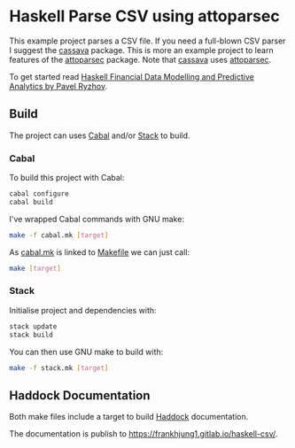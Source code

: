 # Haskell Parse CSV using attoparsec

This example project parses a CSV file. If you need a full-blown CSV parser I
suggest the [cassava](http://hackage.haskell.org/package/cassava) package. This
is more an example project to learn features of the
[attoparsec](http://hackage.haskell.org/package/attoparsec) package. Note that
[cassava](https://hackage.haskell.org/package/cassava#readme) uses
[attoparsec](http://hackage.haskell.org/package/attoparsec).

To get started read [Haskell Financial Data Modelling and Predictive Analytics
by Pavel
Ryzhov](https://www.packtpub.com/big-data-and-business-intelligence/haskell-financial-data-modeling-and-predictive-analytics).

## Build

The project can uses [Cabal](#cabal) and/or [Stack](#stack) to build.

### Cabal

To build this project with Cabal:

```bash
cabal configure
cabal build
```

I've wrapped Cabal commands with GNU make:

```bash
make -f cabal.mk [target]
```

As [cabal.mk](cabal.mk) is linked to [Makefile](Makefile) we can just call:

```bash
make [target]
```

### Stack

Initialise project and dependencies with:

```bash
stack update
stack build
```

You can then use GNU make to build with:

```bash
make -f stack.mk [target]
```

## Haddock Documentation

Both make files include a target to build
[Haddock](http://hackage.haskell.org/package/haddock) documentation.

The documentation is publish to https://frankhjung1.gitlab.io/haskell-csv/.
